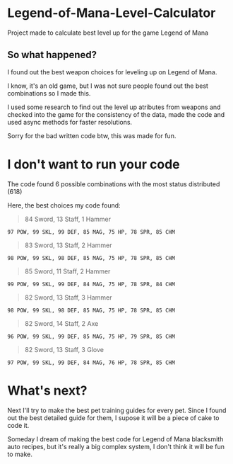 # Legend-of-Mana-Level-Calculator
Project made to calculate best level up for the game Legend of Mana

## So what happened?
I found out the best weapon choices for leveling up on Legend of Mana.

I know, it's an old game, but I was not sure people found out the best combinations so I made this.

I used some research to find out the level up atributes from weapons and checked into the game for the consistency of the data, made the code and used async methods for faster resolutions.

Sorry for the bad written code btw, this was made for fun.

# I don't want to run your code
The code found 6 possible combinations with the most status distributed (618)

Here, the best choices my code found:

> 84 Sword, 13 Staff, 1 Hammer
```
97 POW, 99 SKL, 99 DEF, 85 MAG, 75 HP, 78 SPR, 85 CHM
```

> 83 Sword, 13 Staff, 2 Hammer
```
98 POW, 99 SKL, 98 DEF, 85 MAG, 75 HP, 78 SPR, 85 CHM
```

> 85 Sword, 11 Staff, 2 Hammer
```
99 POW, 99 SKL, 99 DEF, 84 MAG, 75 HP, 78 SPR, 84 CHM
```

> 82 Sword, 13 Staff, 3 Hammer
```
98 POW, 99 SKL, 98 DEF, 85 MAG, 75 HP, 78 SPR, 85 CHM
```

> 82 Sword, 14 Staff, 2 Axe 
```
96 POW, 99 SKL, 99 DEF, 85 MAG, 75 HP, 79 SPR, 85 CHM
```

> 82 Sword, 13 Staff, 3 Glove
```
97 POW, 99 SKL, 99 DEF, 84 MAG, 76 HP, 78 SPR, 85 CHM
```

# What's next?
Next I'll try to make the best pet training guides for every pet. Since I found out the best detailed guide for them, I supose it will be a piece of cake to code it. 

Someday I dream of making the best code for Legend of Mana blacksmith auto recipes, but it's really a big complex system, I don't think it will be fun to make.
